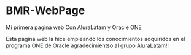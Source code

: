 # BMR-WebPage
Mi primera pagina web Con AluraLatam y Oracle ONE

Esta pagina web la hice empleando los conocimientos adquiridos en el programa ONE de Oracle
agradecimientso al grupo AluraLatam!!
